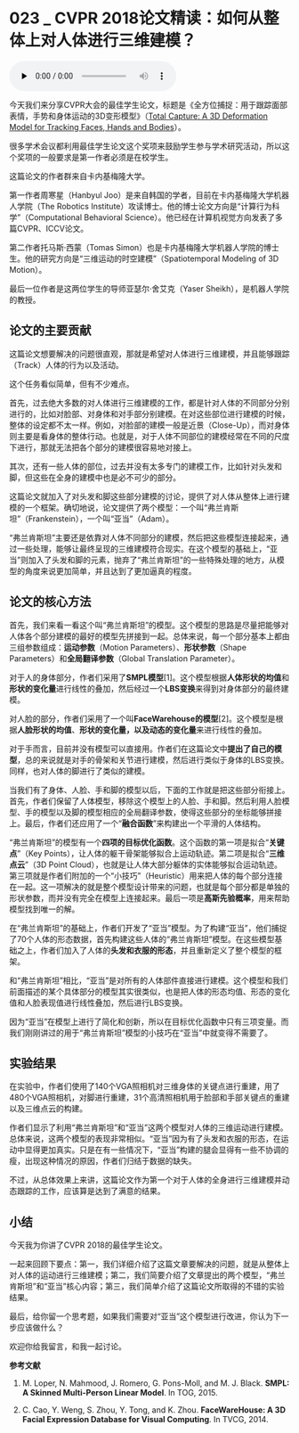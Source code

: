 # 023 _ CVPR 2018论文精读：如何从整体上对人体进行三维建模？

<audio id="audio" title="023 | CVPR 2018论文精读：如何从整体上对人体进行三维建模？" controls="" preload="none"><source id="mp3" src="https://static001.geekbang.org/resource/audio/81/f4/8183ffd2d1c3e1c4a1c07bef6b80e0f4.mp3"></audio>

今天我们来分享CVPR大会的最佳学生论文，标题是《全方位捕捉：用于跟踪面部表情，手势和身体运动的3D变形模型》（[Total Capture: A 3D Deformation Model for Tracking Faces, Hands and Bodies](http://www.cs.cmu.edu/~hanbyulj/totalbody/totalcapture.pdf)）。

很多学术会议都利用最佳学生论文这个奖项来鼓励学生参与学术研究活动，所以这个奖项的一般要求是第一作者必须是在校学生。

这篇论文的作者群来自卡内基梅隆大学。

第一作者周寒星（Hanbyul Joo）是来自韩国的学者，目前在卡内基梅隆大学机器人学院（The Robotics Institute）攻读博士。他的博士论文方向是“计算行为科学”（Computational Behavioral Science）。他已经在计算机视觉方向发表了多篇CVPR、ICCV论文。

第二作者托马斯·西蒙（Tomas Simon）也是卡内基梅隆大学机器人学院的博士生。他的研究方向是“三维运动的时空建模”（Spatiotemporal Modeling of 3D Motion）。

最后一位作者是这两位学生的导师亚瑟尔·舍艾克（Yaser Sheikh），是机器人学院的教授。

## 论文的主要贡献

这篇论文想要解决的问题很直观，那就是希望对人体进行三维建模，并且能够跟踪（Track）人体的行为以及活动。

这个任务看似简单，但有不少难点。

首先，过去绝大多数的对人体进行三维建模的工作，都是针对人体的不同部分分别进行的，比如对脸部、对身体和对手部分别建模。在对这些部位进行建模的时候，整体的设定都不太一样。例如，对脸部的建模一般是近景（Close-Up），而对身体则主要是看身体的整体行动。也就是，对于人体不同部位的建模经常在不同的尺度下进行，那就无法把各个部分的建模很容易地对接上。

其次，还有一些人体的部位，过去并没有太多专门的建模工作，比如针对头发和脚，但这些在全身的建模中也是必不可少的部分。

这篇论文就加入了对头发和脚这些部分建模的讨论，提供了对人体从整体上进行建模的一个框架。确切地说，论文提供了两个模型：一个叫“弗兰肯斯坦”（Frankenstein），一个叫“亚当”（Adam）。

“弗兰肯斯坦”主要还是依靠对人体不同部分的建模，然后把这些模型连接起来，通过一些处理，能够让最终呈现的三维建模符合现实。在这个模型的基础上，“亚当”则加入了头发和脚的元素，抛弃了“弗兰肯斯坦”的一些特殊处理的地方，从模型的角度来说更加简单，并且达到了更加逼真的程度。

## 论文的核心方法

首先，我们来看一看这个叫“弗兰肯斯坦”的模型。这个模型的思路是尽量把能够对人体各个部分建模的最好的模型先拼接到一起。总体来说，每一个部分基本上都由三组参数组成：**运动参数**（Motion Parameters）、**形状参数**（Shape Parameters）和**全局翻译参数**（Global Translation Parameter）。

对于人的身体部分，作者们采用了**SMPL模型**[1]。这个模型根据**人体形状的均值**和**形状的变化量**进行线性的叠加，然后经过一个**LBS变换**来得到对身体部分的最终建模。

对人脸的部分，作者们采用了一个叫**FaceWarehouse的模型**[2]。这个模型是根据**人脸形状的均值**、**形状的变化量，<strong>以及**动态的变化量</strong>来进行线性的叠加。

对于手而言，目前并没有模型可以直接用。作者们在这篇论文中**提出了自己的模型**，总的来说就是对手的骨架和关节进行建模，然后进行类似于身体的LBS变换。同样，也对人体的脚进行了类似的建模。

当我们有了身体、人脸、手和脚的模型以后，下面的工作就是把这些部分衔接上。首先，作者们保留了人体模型，移除这个模型上的人脸、手和脚。然后利用人脸模型、手的模型以及脚的模型相应的全局翻译参数，使得这些部分的坐标能够拼接上。最后，作者们还应用了一个“**融合函数**”来构建出一个平滑的人体结构。

“弗兰肯斯坦”的模型有一个**四项的目标优化函数**。这个函数的第一项是拟合“**关键点**”（Key Points），让人体的躯干骨架能够拟合上运动轨迹。第二项是拟合“**三维点云**”（3D Point Cloud），也就是让人体大部分躯体的实体能够拟合运动轨迹。第三项就是作者们附加的一个“小技巧”（Heuristic）用来把人体的每个部分连接在一起。这一项解决的就是整个模型设计带来的问题，也就是每个部分都是单独的形状参数，而并没有完全在模型上连接起来。最后一项是**高斯先验概率**，用来帮助模型找到唯一的解。

在“弗兰肯斯坦”的基础上，作者们开发了“亚当”模型。为了构建“亚当”，他们捕捉了70个人体的形态数据，首先构建这些人体的“弗兰肯斯坦”模型。在这些模型基础之上，作者们加入了人体的**头发和衣服的形态**，并且重新定义了整个模型的框架。

和“弗兰肯斯坦”相比，“亚当”是对所有的人体部件直接进行建模。这个模型和我们前面描述的某个具体部分的模型其实很类似，也是把人体的形态均值、形态的变化值和人脸表现值进行线性叠加，然后进行LBS变换。

因为“亚当”在模型上进行了简化和创新，所以在目标优化函数中只有三项变量。而我们刚刚讲过的用于“弗兰肯斯坦”模型的小技巧在“亚当”中就变得不需要了。

## 实验结果

在实验中，作者们使用了140个VGA照相机对三维身体的关键点进行重建，用了480个VGA照相机，对脚进行重建，31个高清照相机用于脸部和手部关键点的重建以及三维点云的构建。

作者们显示了利用“弗兰肯斯坦”和“亚当”这两个模型对人体的三维运动进行建模。总体来说，这两个模型的表现非常相似。“亚当”因为有了头发和衣服的形态，在运动中显得更加真实。只是在有一些情况下，“亚当”构建的腿会显得有一些不协调的瘦，出现这种情况的原因，作者们归结于数据的缺失。

不过，从总体效果上来讲，这篇论文作为第一个对于人体的全身进行三维建模并动态跟踪的工作，应该算是达到了满意的结果。

## 小结

今天我为你讲了CVPR 2018的最佳学生论文。

一起来回顾下要点：第一，我们详细介绍了这篇文章要解决的问题，就是从整体上对人体的运动进行三维建模；第二，我们简要介绍了文章提出的两个模型，“弗兰肯斯坦”和“亚当”核心内容；第三，我们简单介绍了这篇论文所取得的不错的实验结果。

最后，给你留一个思考题，如果我们需要对“亚当”这个模型进行改进，你认为下一步应该做什么？

欢迎你给我留言，和我一起讨论。

**参考文献**

1.  M. Loper, N. Mahmood, J. Romero, G. Pons-Moll, and M. J. Black. **SMPL: A Skinned Multi-Person Linear Model**. In TOG, 2015.

2.  C. Cao, Y. Weng, S. Zhou, Y. Tong, and K. Zhou. **FaceWareHouse: A 3D Facial Expression Database for Visual Computing**. In TVCG, 2014.


